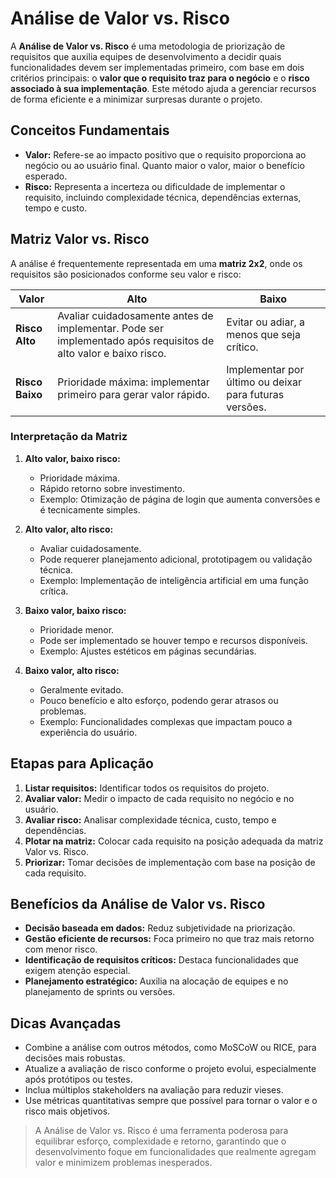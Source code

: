 # Análise de Valor vs. Risco

A **Análise de Valor vs. Risco** é uma metodologia de priorização de requisitos que auxilia equipes de desenvolvimento a decidir quais funcionalidades devem ser implementadas primeiro, com base em dois critérios principais: o **valor que o requisito traz para o negócio** e o **risco associado à sua implementação**. Este método ajuda a gerenciar recursos de forma eficiente e a minimizar surpresas durante o projeto.

## Conceitos Fundamentais

* **Valor:** Refere-se ao impacto positivo que o requisito proporciona ao negócio ou ao usuário final. Quanto maior o valor, maior o benefício esperado.
* **Risco:** Representa a incerteza ou dificuldade de implementar o requisito, incluindo complexidade técnica, dependências externas, tempo e custo.

## Matriz Valor vs. Risco

A análise é frequentemente representada em uma **matriz 2x2**, onde os requisitos são posicionados conforme seu valor e risco:

| Valor           | Alto                                                                                                            | Baixo                                                  |
| --------------- | --------------------------------------------------------------------------------------------------------------- | ------------------------------------------------------ |
| **Risco Alto**  | Avaliar cuidadosamente antes de implementar. Pode ser implementado após requisitos de alto valor e baixo risco. | Evitar ou adiar, a menos que seja crítico.             |
| **Risco Baixo** | Prioridade máxima: implementar primeiro para gerar valor rápido.                                                | Implementar por último ou deixar para futuras versões. |

### Interpretação da Matriz

1. **Alto valor, baixo risco:**

   * Prioridade máxima.
   * Rápido retorno sobre investimento.
   * Exemplo: Otimização de página de login que aumenta conversões e é tecnicamente simples.

2. **Alto valor, alto risco:**

   * Avaliar cuidadosamente.
   * Pode requerer planejamento adicional, prototipagem ou validação técnica.
   * Exemplo: Implementação de inteligência artificial em uma função crítica.

3. **Baixo valor, baixo risco:**

   * Prioridade menor.
   * Pode ser implementado se houver tempo e recursos disponíveis.
   * Exemplo: Ajustes estéticos em páginas secundárias.

4. **Baixo valor, alto risco:**

   * Geralmente evitado.
   * Pouco benefício e alto esforço, podendo gerar atrasos ou problemas.
   * Exemplo: Funcionalidades complexas que impactam pouco a experiência do usuário.

## Etapas para Aplicação

1. **Listar requisitos:** Identificar todos os requisitos do projeto.
2. **Avaliar valor:** Medir o impacto de cada requisito no negócio e no usuário.
3. **Avaliar risco:** Analisar complexidade técnica, custo, tempo e dependências.
4. **Plotar na matriz:** Colocar cada requisito na posição adequada da matriz Valor vs. Risco.
5. **Priorizar:** Tomar decisões de implementação com base na posição de cada requisito.

## Benefícios da Análise de Valor vs. Risco

* **Decisão baseada em dados:** Reduz subjetividade na priorização.
* **Gestão eficiente de recursos:** Foca primeiro no que traz mais retorno com menor risco.
* **Identificação de requisitos críticos:** Destaca funcionalidades que exigem atenção especial.
* **Planejamento estratégico:** Auxilia na alocação de equipes e no planejamento de sprints ou versões.

## Dicas Avançadas

* Combine a análise com outros métodos, como MoSCoW ou RICE, para decisões mais robustas.
* Atualize a avaliação de risco conforme o projeto evolui, especialmente após protótipos ou testes.
* Inclua múltiplos stakeholders na avaliação para reduzir vieses.
* Use métricas quantitativas sempre que possível para tornar o valor e o risco mais objetivos.

> A Análise de Valor vs. Risco é uma ferramenta poderosa para equilibrar esforço, complexidade e retorno, garantindo que o desenvolvimento foque em funcionalidades que realmente agregam valor e minimizem problemas inesperados.


